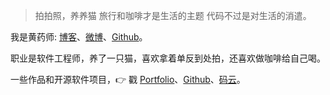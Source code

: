 > 拍拍照，养养猫
> 旅行和咖啡才是生活的主题
> 代码不过是对生活的消遣。

我是黄药师: [博客](https://notes.miaowu.org)、[微博](https://weibo.com/desiver)、[Github](http://github.com/oiahoon)。

职业是软件工程师，养了一只猫，喜欢拿着单反到处拍，还喜欢做咖啡给自己喝。

一些作品和开源软件项目，👉 戳 [Portfolio](/portfolio)、[Github](http://github.com/oiahoon)、[码云](https://gitee.com/onice)。 

